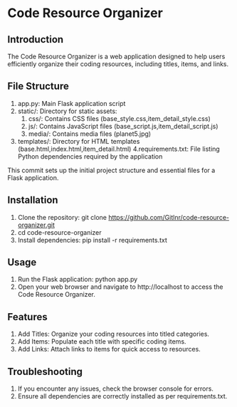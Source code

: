 # Code Resource Organizer

## Introduction
The Code Resource Organizer is a web application designed to help users efficiently organize their coding resources, including titles, items, and links.

## File Structure
1. app.py: Main Flask application script
2. static/: Directory for static assets:
   1. css/: Contains CSS files (base_style.css,item_detail_style.css)
   2. js/: Contains JavaScript files (base_script.js,item_detail_script.js)
   3. media/: Contains media files (planet5.jpg)
3. templates/: Directory for HTML templates (base.html,index.html,item_detail.html)
4.requirements.txt: File listing Python dependencies required by the application

This commit sets up the initial project structure and essential files for a Flask application.
## Installation
1. Clone the repository:
   git clone https://github.com/Gitlnr/code-resource-organizer.git
2. cd code-resource-organizer  
3. Install dependencies: 
   pip install -r requirements.txt

## Usage
1. Run the Flask application:
   python app.py
2. Open your web browser and navigate to http://localhost to access the Code Resource Organizer.

## Features
1. Add Titles: Organize your coding resources into titled categories.
2. Add Items: Populate each title with specific coding items.
3. Add Links: Attach links to items for quick access to resources.

## Troubleshooting
1. If you encounter any issues, check the browser console for errors.
2. Ensure all dependencies are correctly installed as per requirements.txt.
